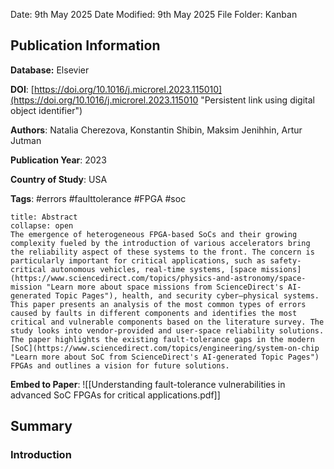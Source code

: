 Date: 9th May 2025
Date Modified: 9th May 2025
File Folder: Kanban
## Publication Information

**Database:** Elsevier

**DOI**: [https://doi.org/10.1016/j.microrel.2023.115010](https://doi.org/10.1016/j.microrel.2023.115010 "Persistent link using digital object identifier")

**Authors**: Natalia Cherezova, Konstantin Shibin, Maksim Jenihhin, Artur Jutman

**Publication Year**: 2023

**Country of Study**: USA

**Tags**: #errors #faulttolerance #FPGA #soc

```ad-abstract
title: Abstract
collapse: open
The emergence of heterogeneous FPGA-based SoCs and their growing complexity fueled by the introduction of various accelerators bring the reliability aspect of these systems to the front. The concern is particularly important for critical applications, such as safety-critical autonomous vehicles, real-time systems, [space missions](https://www.sciencedirect.com/topics/physics-and-astronomy/space-mission "Learn more about space missions from ScienceDirect's AI-generated Topic Pages"), health, and security cyber–physical systems. This paper presents an analysis of the most common types of errors caused by faults in different components and identifies the most critical and vulnerable components based on the literature survey. The study looks into vendor-provided and user-space reliability solutions. The paper highlights the existing fault-tolerance gaps in the modern [SoC](https://www.sciencedirect.com/topics/engineering/system-on-chip "Learn more about SoC from ScienceDirect's AI-generated Topic Pages") FPGAs and outlines a vision for future solutions.
```

**Embed to Paper**: ![[Understanding fault-tolerance vulnerabilities in advanced SoC FPGAs for critical applications.pdf]]

## Summary

### Introduction
